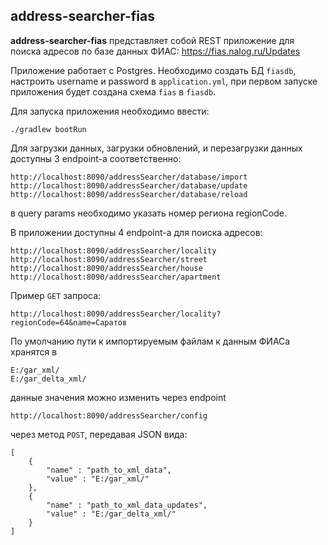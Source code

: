 ## address-searcher-fias

<b>address-searcher-fias</b> представляет собой REST приложение для поиска адресов по базе данных
ФИАС: https://fias.nalog.ru/Updates

Приложение работает с Postgres. Необходимо создать БД `fiasdb`, настроить username и password в `application.yml`, при
первом запуске приложения будет создана схема `fias` в `fiasdb`.

Для запуска приложения необходимо ввести:

```
./gradlew bootRun
```

Для загрузки данных, загрузки обновлений, и перезагрузки данных доступны 3 endpoint-а соответственно:
```
http://localhost:8090/addressSearcher/database/import
http://localhost:8090/addressSearcher/database/update
http://localhost:8090/addressSearcher/database/reload
```
в query params необходимо указать номер региона regionCode.

В приложении доступны 4 endpoint-а для поиска адресов:

```
http://localhost:8090/addressSearcher/locality
http://localhost:8090/addressSearcher/street
http://localhost:8090/addressSearcher/house
http://localhost:8090/addressSearcher/apartment
```

Пример `GET` запроса:

```
http://localhost:8090/addressSearcher/locality?regionCode=64&name=Саратов
```

По умолчанию пути к импортируемым файлам к данным ФИАСа хранятся в

```
E:/gar_xml/
E:/gar_delta_xml/
```

данные значения можно изменить через endpoint

```
http://localhost:8090/addressSearcher/config
```

через метод `POST`, передавая JSON вида:

```
[
    {
        "name" : "path_to_xml_data",
        "value" : "E:/gar_xml/"
    },
    {
        "name" : "path_to_xml_data_updates",
        "value" : "E:/gar_delta_xml/"
    }
]
```